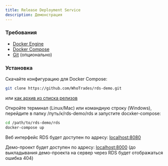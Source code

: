 ```yaml
---
title: Release Deployment Service
description: Демонстрация
---
```


### Требования
- [Docker Engine](https://docs.docker.com/get-docker/)
- [Docker Compose](https://docs.docker.com/compose/install/)
- [Git](https://git-scm.com/downloads) (опционально)

### Установка

Скачайте конфигурацию для Docker Compose: 
```bash
git clone https://github.com/WhoTrades/rds-demo.git
```
или [как архив из списка релизов](https://github.com/WhoTrades/rds-demo/releases)

Откройте терминал (Linux/Mac) или командную строку (Windows), перейдите в папку /путь/к/rds-demo/rds и запустите docxker-compose: 
```bash
cd /path/to/rds-demo/rds
docker-compose up
```

Веб интерфейс RDS будет доступен по адресу: [localhost:8080](http://localhost:8080)

Демо-проект будет доступен по адресу: [localhost:8000](http://localhost:8000) 
(до выкладывания демо-проекта на сервер через RDS будет отображаться ошибка 404)